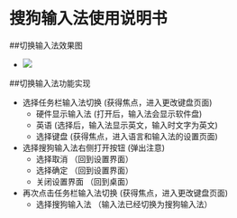 # 搜狗输入法使用说明书

##切换输入法效果图
  - ![](https://github.com/openthos/app-testing-results/blob/master/IMGview/SougouTypeWriting.png)

##切换输入法功能实现
  - 选择任务栏输入法切换    (获得焦点，进入更改键盘页面)
    - 硬件显示输入法   (打开后，输入法会显示软件盘)
    - 英语   (选择后，输入法显示英文，输入时文字为英文)
    - 选择键盘   (获得焦点，进入语言和输入法的设置页面)
  - 选择搜狗输入法右侧打开按钮   (弹出注意)
      - 选择取消  （回到设置界面）
      - 选择确定  （回到设置界面）
      - 关闭设置界面  （回到桌面）
  - 再次点击任务栏输入法切换    (获得焦点，进入更改键盘页面)     
      - 选择搜狗输入法    （输入法已经切换为搜狗输入法）
 
